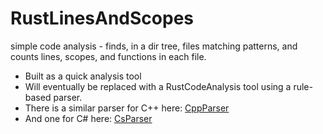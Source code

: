 # RustLinesAndScopes

simple code analysis - finds, in a dir tree, files matching patterns, and counts lines, scopes, and functions
in each file.  
- Built as a quick analysis tool
- Will eventually be replaced with a RustCodeAnalysis tool using a rule-based parser.
- There is a similar parser for C++ here: <a href="https://jimfawcett.github.io/CppParser.html">CppParser</a>
- And one for C# here: <a href="">CsParser</a>

